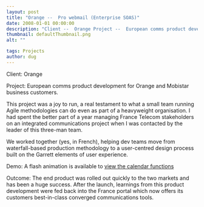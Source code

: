 ```yaml
---
layout: post
title: "Orange --  Pro webmail (Enterprise SOAS)"
date: 2008-01-01 00:00:00
description: "Client --  Orange Project --  European comms product development for Orange and Mobistar business customers. This project was a joy to run, a real testament to what a small team running Agile methodologies can do even as part of a heavyweight organisation&#8230;."
thumbnail: defaultThumbnail.png
alt: ""

tags: Projects
author: dug
---
```


<p>Client: Orange</p>

<p>Project: European comms product development for Orange and Mobistar business customers.</p>

<p>This project was a joy to run, a real testament to what a small team running Agile methodologies can do even as part of a heavyweight organisation. I had spent the better part of a year managing France Telecom stakeholders on an integrated communications project when I was contacted by the leader of this three-man team.</p>

<p>We worked together (yes, in French), helping dev teams move from waterfall-based production methodology to a user-centred design process built on the Garrett elements of user experience.</p>

<p>Demo: A flash animation is available to <a href="/demos/orangeofficepro.html">view the calendar functions</a></p>

<p>Outcome: The end product was rolled out quickly to the two markets and has been a huge success. After the launch, learnings from this product development were fed back into the France portal which now offers its customers best-in-class converged communications tools.</p>
